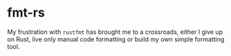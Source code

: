 # fmt-rs
My frustration with `rustfmt` has brought me to a crossroads, either I give up on Rust, live only manual code formatting or build my own simple formatting tool.
